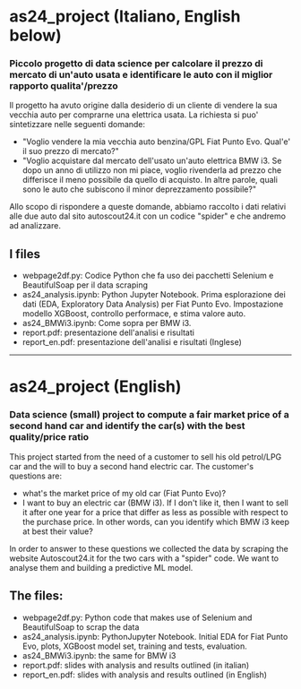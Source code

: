# as24_project (Italiano, English below)
### Piccolo progetto di data science per calcolare il prezzo di mercato di un'auto usata e identificare le auto con il miglior rapporto qualita'/prezzo


Il progetto ha avuto origine dalla desiderio di un cliente di vendere la sua vecchia auto per comprarne una elettrica usata. La richiesta si puo' 
sintetizzare nelle seguenti domande:
+ "Voglio vendere la mia vecchia auto benzina/GPL Fiat Punto Evo. Qual'e' il suo prezzo di mercato?"
+ "Voglio acquistare dal mercato dell'usato un'auto elettrica BMW i3. Se dopo un anno di utilizzo non mi piace, voglio rivenderla ad
prezzo che differisce il meno possibile da quello di acquisto. In altre parole, quali sono le auto
che subiscono il minor deprezzamento possibile?"

Allo scopo di rispondere a queste domande, abbiamo raccolto i dati relativi alle due auto dal sito autoscout24.it con un codice "spider" e che andremo ad analizzare.

## I files
+ webpage2df.py: Codice Python che fa uso dei pacchetti Selenium e BeautifulSoap per il data scraping
+ as24_analysis.ipynb: Python Jupyter Notebook. Prima esplorazione dei dati (EDA, Exploratory Data Analysis) per Fiat Punto
Evo. Impostazione modello XGBoost, controllo performace, e stima valore auto.
+ as24_BMWi3.ipynb: Come sopra per BMW i3.
+ report.pdf: presentazione dell'analisi e risultati
+ report_en.pdf: presentazione dell'analisi e risultati (Inglese)

----------------------------------------------

# as24_project (English)
### Data science (small) project to compute a fair market price of a second hand car and identify the car(s) with the best quality/price ratio

This project started from the need of a customer to sell his old petrol/LPG car and the will to buy a second hand electric car. 
The customer's questions are:
+ what's the market price of my old car (Fiat Punto Evo)?
+ I want to buy an electric car (BMW i3). If I don't like it, then I want to sell it after one year for a price that differ as less as possible 
with respect to the purchase price. In other words, can you identify which BMW i3 keep at best their value?

In order to answer to these questions we collected the data by scraping the website Autoscout24.it for the two cars with a "spider" code.
We want to analyse them and building a predictive ML model.

## The files:
+ webpage2df.py: Python code that makes use of Selenium and BeautifulSoap to scrap the data
+ as24_analysis.ipynb: PythonJupyter Notebook. Initial EDA for Fiat Punto
Evo, plots, XGBoost model set, training and tests, evaluation.
+ as24_BMWi3.ipynb: the same for BMW i3
+ report.pdf: slides with analysis and results outlined (in italian)
+ report_en.pdf: slides with analysis and results outlined (in English)

